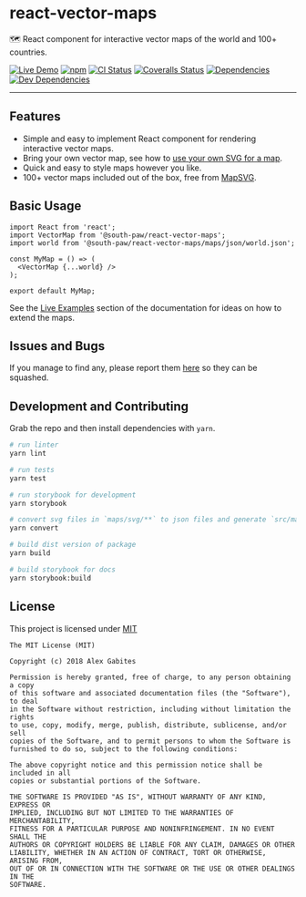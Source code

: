 # react-vector-maps

🗺️ React component for interactive vector maps of the world and 100+ countries.

[![Live Demo](https://img.shields.io/badge/netlify-live_demo-1e9498.svg)](https://react-vector-maps.netlify.com/)
[![npm](https://img.shields.io/npm/v/@south-paw/react-vector-maps.svg)](https://www.npmjs.com/package/@south-paw/react-vector-maps)
[![CI Status](https://img.shields.io/travis/South-Paw/react-vector-maps.svg)](https://travis-ci.org/South-Paw/react-vector-maps)
[![Coveralls Status](https://img.shields.io/coveralls/github/South-Paw/react-vector-maps.svg)](https://coveralls.io/github/South-Paw/react-vector-maps)
[![Dependencies](https://david-dm.org/South-Paw/react-vector-maps/status.svg)](https://david-dm.org/South-Paw/react-vector-maps)
[![Dev Dependencies](https://david-dm.org/South-Paw/react-vector-maps/dev-status.svg)](https://david-dm.org/South-Paw/react-vector-maps?type=dev)

---

## Features

* Simple and easy to implement React component for rendering interactive vector maps.
* Bring your own vector map, see how to [use your own SVG for a map](https://react-vector-maps.netlify.com/?path=/story/📖-documentation--using-your-own-svg-for-a-map).
* Quick and easy to style maps however you like.
* 100+ vector maps included out of the box, free from [MapSVG](http://mapsvg.com/maps).

## Basic Usage

```
import React from 'react';
import VectorMap from '@south-paw/react-vector-maps';
import world from '@south-paw/react-vector-maps/maps/json/world.json';

const MyMap = () => (
  <VectorMap {...world} />
);

export default MyMap;
```

See the [Live Examples](https://react-vector-maps.netlify.com/?path=/story/👨‍💻-live-examples--simple-events) section of the documentation for ideas on how to extend the maps.

## Issues and Bugs

If you manage to find any, please report them [here](https://github.com/South-Paw/react-vector-maps/issues) so they can be squashed.

## Development and Contributing

Grab the repo and then install dependencies with `yarn`.

```bash
# run linter
yarn lint

# run tests
yarn test

# run storybook for development
yarn storybook

# convert svg files in `maps/svg/**` to json files and generate `src/maps.js`
yarn convert

# build dist version of package
yarn build

# build storybook for docs
yarn storybook:build
```

## License

This project is licensed under [MIT](https://github.com/South-Paw/react-vector-maps/blob/master/LICENSE)

```
The MIT License (MIT)

Copyright (c) 2018 Alex Gabites

Permission is hereby granted, free of charge, to any person obtaining a copy
of this software and associated documentation files (the "Software"), to deal
in the Software without restriction, including without limitation the rights
to use, copy, modify, merge, publish, distribute, sublicense, and/or sell
copies of the Software, and to permit persons to whom the Software is
furnished to do so, subject to the following conditions:

The above copyright notice and this permission notice shall be included in all
copies or substantial portions of the Software.

THE SOFTWARE IS PROVIDED "AS IS", WITHOUT WARRANTY OF ANY KIND, EXPRESS OR
IMPLIED, INCLUDING BUT NOT LIMITED TO THE WARRANTIES OF MERCHANTABILITY,
FITNESS FOR A PARTICULAR PURPOSE AND NONINFRINGEMENT. IN NO EVENT SHALL THE
AUTHORS OR COPYRIGHT HOLDERS BE LIABLE FOR ANY CLAIM, DAMAGES OR OTHER
LIABILITY, WHETHER IN AN ACTION OF CONTRACT, TORT OR OTHERWISE, ARISING FROM,
OUT OF OR IN CONNECTION WITH THE SOFTWARE OR THE USE OR OTHER DEALINGS IN THE
SOFTWARE.
```

